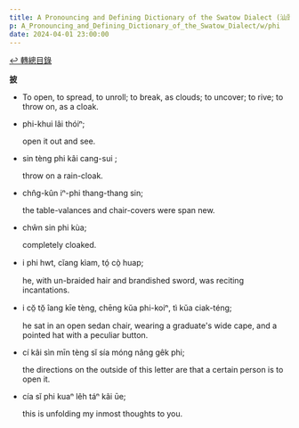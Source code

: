 ```yaml
---
title: A Pronouncing and Defining Dictionary of the Swatow Dialect (汕頭方言音義字典) / phi
p: A_Pronouncing_and_Defining_Dictionary_of_the_Swatow_Dialect/w/phi
date: 2024-04-01 23:00:00
---
```


[↩️ 轉總目錄](/A_Pronouncing_and_Defining_Dictionary_of_the_Swatow_Dialect)


**披**
- To open, to spread, to unroll; to break, as clouds; to uncover; to rive; to throw on, as a cloak.

- phi-khui lâi thóiⁿ;

  open it out and see.

- sin tèng phi kâi cang-sui ;

  throw on a rain-cloak.

- chn̂g-kûn iⁿ-phi thang-thang sin;

  the table-valances and chair-covers were span new.

- chŵn sin phi kùa;

  completely cloaked.

- i phi hwt, cĭang kìam, tó̤ cò̤ huap;

  he, with un-braided hair and brandished sword, was reciting incantations.

- i cŏ̤ tŏ̤ îang kīe tèng, chēng kŭa phi-koiⁿ, tì kŭa ciak-téng;

  he sat in an open sedan chair, wearing a graduate's wide cape, and a pointed hat with a peculiar button.

- cí kâi sìn mīn tèng sĭ sía móng nâng gêk phi;

  the directions on the outside of this letter are that a certain person is to open it.

- cía sĭ phi kuaⁿ lêh táⁿ kâi ūe;

  this is unfolding my inmost thoughts to you.